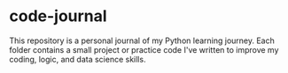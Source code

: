 # code-journal
This repository is a personal journal of my Python learning journey.
Each folder contains a small project or practice code I've written to improve my coding, logic, and data science skills.

